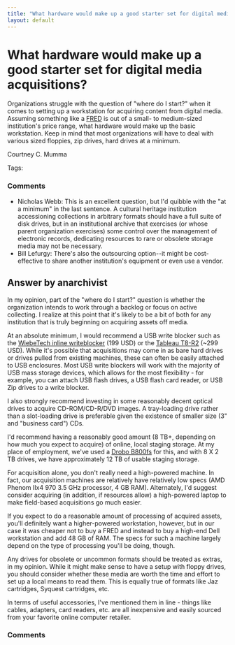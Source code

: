 ```yaml
---
title: "What hardware would make up a good starter set for digital media acquisitions?"
layout: default
---
```

What hardware would make up a good starter set for digital media acquisitions?
=====================
Organizations struggle with the question of "where do I start?" when it
comes to setting up a workstation for acquiring content from digital
media. Assuming something like a
[FRED](http://www.digitalintelligence.com/products/fred/) is out of a
small- to medium-sized institution's price range, what hardware would
make up the basic workstation. Keep in mind that most organizations will
have to deal with various sized floppies, zip drives, hard drives at a
minimum.

Courtney C. Mumma

Tags: <media><acquisition><hardware>

### Comments ###
* Nicholas Webb: This is an excellent question, but I'd quibble with the "at a minimum"
in the last sentence. A cultural heritage institution accessioning
collections in arbitrary formats should have a full suite of disk
drives, but in an institutional archive that exercises (or whose parent
organization exercises) some control over the management of electronic
records, dedicating resources to rare or obsolete storage media may not
be necessary.
* Bill Lefurgy: There's also the outsourcing option--it might be cost-effective to share
another institution's equipment or even use a vendor.


Answer by anarchivist
----------------
In my opinion, part of the "where do I start?" question is whether the
organization intends to work through a backlog or focus on active
collecting. I realize at this point that it's likely to be a bit of both
for any institution that is truly beginning on acquiring assets off
media.

At an absolute minimum, I would recommend a USB write blocker such as
the [WiebeTech inline
writeblocker](http://www.wiebetech.com/products/USB-WriteBlocker.php)
(199 USD) or the [Tableau
T8-R2](http://www.tableau.com/index.php?pageid=products&model=T8-R2)
(\~299 USD). While it's possible that acquisitions may come in as bare
hard drives or drives pulled from existing machines, these can often be
easily attached to USB enclosures. Most USB write blockers will work
with the majority of USB mass storage devices, which allows for the most
flexibility - for example, you can attach USB flash drives, a USB flash
card reader, or USB Zip drives to a write blocker.

I also strongly recommend investing in some reasonably decent optical
drives to acquire CD-ROM/CD-R/DVD images. A tray-loading drive rather
than a slot-loading drive is preferable given the existence of smaller
size (3" and "business card") CDs.

I'd recommend having a reasonably good amount (8 TB+, depending on how
much you expect to acquire) of online, local staging storage. At my
place of employment, we've used a [Drobo
B800fs](http://www.drobo.com/products/business/b800fs/index.php) for
this, and with 8 X 2 TB drives, we have approximately 12 TB of usable
staging storage.

For acquisition alone, you don't really need a high-powered machine. In
fact, our acquisition machines are relatively have relatively low specs
(AMD Phenom IIx4 970 3.5 GHz processor, 4 GB RAM). Alternately, I'd
suggest consider acquiring (in addition, if resources allow) a
high-powered laptop to make field-based acquisitions go much easier.

If you expect to do a reasonable amount of processing of acquired
assets, you'll definitely want a higher-powered workstation, however,
but in our case it was cheaper not to buy a FRED and instead to buy a
high-end Dell workstation and add 48 GB of RAM. The specs for such a
machine largely depend on the type of processing you'll be doing,
though.

Any drives for obsolete or uncommon formats should be treated as extras,
in my opinion. While it might make sense to have a setup with floppy
drives, you should consider whether these media are worth the time and
effort to set up a local means to read them. This is equally true of
formats like Jaz cartridges, Syquest cartridges, etc.

In terms of useful accessories, I've mentioned them in line - things
like cables, adapters, card readers, etc. are all inexpensive and easily
sourced from your favorite online computer retailer.

### Comments ###

